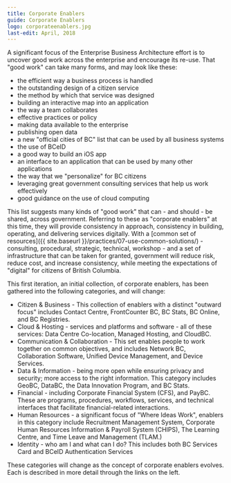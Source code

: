 ```yaml
---
title: Corporate Enablers
guide: Corporate Enablers
logo: corporateenablers.jpg
last-edit: April, 2018
---
```


A significant focus of the Enterprise Business Architecture effort is to uncover good work across the enterprise and encourage its re-use. That "good work" can take many forms, and may look like these:

* the efficient way a business process is handled
* the outstanding design of a citizen service
* the method by which that service was designed
* building an interactive map into an application
* the way a team collaborates
* effective practices or policy
* making data available to the enterprise
* publishing open data
* a new "official cities of BC" list that can be used by all business systems
* the use of BCeID
* a good way to build an iOS app
* an interface to an application that can be used by many other applications
* the way that we "personalize" for BC citizens
* leveraging great government consulting services that help us work effectively
* good guidance on the use of cloud computing

This list suggests many kinds of "good work" that can - and should - be shared, across government. Referring to these as "corporate enablers" at this time, they will provide consistency in approach, consistency in building, operating, and delivering services digitally. With a [common set of resources]({{ site.baseurl }}/practices/07-use-common-solutions/) - consulting, procedural, strategic, technical, workshop - and a set of infrastructure that can be taken for granted, government will reduce risk, reduce cost, and increase consistency, while meeting the expectations of "digital" for citizens of British Columbia.

This first iteration, an initial collection, of corporate enablers, has been gathered into the following categories, and will change:

* Citizen & Business - This collection of enablers with a distinct "outward focus" includes Contact Centre, FrontCounter BC, BC Stats, BC Online, and BC Registries.
* Cloud & Hosting - services and platforms and software - all of these services: Data Centre Co-location, Managed Hosting, and CloudBC.
* Communication & Collaboration - This set enables people to work together on common objectives, and includes Network BC, Collaboration Software, Unified Device Management, and Device Services.
* Data & Information - being more open while ensuring privacy and security; more access to the right information.  This category includes GeoBC, DataBC, the Data Innovation Program, and BC Stats.
* Financial - including Corporate Financial System (CFS), and PayBC.  These are programs, procedures, workflows, services, and technical interfaces that facilitate financial-related interactions.
* Human Resources - a significant focus of "Where Ideas Work", enablers in this category include Recruitment Management System, Corporate Human Resources Information & Payroll System (CHIPS), The Learning Centre, and Time Leave and Management (TLAM.)
* Identity - who am I and what can I do?  This includes both BC Services Card and BCeID Authentication Services


These categories will change as the concept of corporate enablers evolves. Each is described in more detail through the links on the left.
